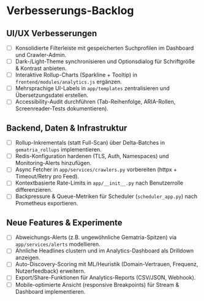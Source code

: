 ﻿# Verbesserungs-Backlog

## UI/UX Verbesserungen
- [ ] Konsolidierte Filterleiste mit gespeicherten Suchprofilen im Dashboard und Crawler-Admin.
- [ ] Dark-/Light-Theme synchronisieren und Optionsdialog für Schriftgröße & Kontrast anbieten.
- [ ] Interaktive Rollup-Charts (Sparkline + Tooltip) in `frontend/modules/analytics.js` ergänzen.
- [ ] Mehrsprachige UI-Labels in `app/templates` zentralisieren und Übersetzungsdatei erstellen.
- [ ] Accessibility-Audit durchführen (Tab-Reihenfolge, ARIA-Rollen, Screenreader-Tests dokumentieren).

## Backend, Daten & Infrastruktur
- [ ] Rollup-Inkrementals (statt Full-Scan) über Delta-Batches in `gematria_rollups` implementieren.
- [ ] Redis-Konfiguration hardenen (TLS, Auth, Namespaces) und Monitoring-Alerts hinzufügen.
- [ ] Async Fetcher in `app/services/crawlers.py` vorbereiten (httpx + Timeout/Retry pro Feed).
- [ ] Kontextbasierte Rate-Limits in `app/__init__.py` nach Benutzerrolle differenzieren.
- [ ] Backpressure & Queue-Metriken für Scheduler (`scheduler_app.py`) nach Prometheus exportieren.

## Neue Features & Experimente
- [ ] Abweichungs-Alerts (z.B. ungewöhnliche Gematria-Spitzen) via `app/services/alerts` modellieren.
- [ ] Ähnliche Headlines clustern und im Analytics-Dashboard als Drilldown anzeigen.
- [ ] Auto-Discovery-Scoring mit ML/Heuristik (Domain-Vertrauen, Frequenz, Nutzerfeedback) erweitern.
- [ ] Export/Share-Funktionen für Analytics-Reports (CSV/JSON, Webhook).
- [ ] Mobile-optimierte Ansicht (responsive Breakpoints) für Stream & Dashboard implementieren.
